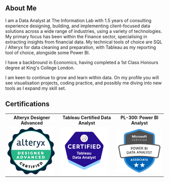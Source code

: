 ## About Me

<!--
**pmaggggg/pmaggggg** is a ✨ _special_ ✨ repository because its `README.md` (this file) appears on your GitHub profile.

Here are some ideas to get you started:

- 🔭 I’m currently working on ...
- 🌱 I’m currently learning ...
- 👯 I’m looking to collaborate on ...
- 🤔 I’m looking for help with ...
- 💬 Ask me about ...
- 📫 How to reach me: ...
- 😄 Pronouns: ...
- ⚡ Fun fact: ...
-->
I am a Data Analyst at The Information Lab with 1.5 years of consulting experience designing, building, and implementing client-focused data solutions across a wide range of industries, using a variety of technologies. My primary focus has been within the Finance sector, specialising in extracting insights from financial data. My technical tools of choice are SQL / Alteryx for data cleaning and preparation, with Tableau as my reporting tool of choice, alongside some Power BI.

I have a backbround in Economics, having completed a 1st Class Honours degree at King's College London. 

I am keen to continue to grow and learn within data. On my profile you will see visualisation projects, coding practice, and possibly me diving into new tools as I expand my skill set.

## Certifications

<table>
  <tr>
    <th>Alteryx Designer Advanced</th>
    <th>Tableau Certified Data Analyst</th>
    <th>PL-300: Power BI Analyst</th>
  </tr>
  <tr>
    <td><img src="https://raw.githubusercontent.com/pmaggggg/pmaggggg/main/alteryx-designer-advanced-certification.png" width="150"></td>
    <td><img src="https://raw.githubusercontent.com/pmaggggg/pmaggggg/main/tableau-certified-data-analyst.1.png" width="150"></td>
    <td><img src="https://raw.githubusercontent.com/pmaggggg/pmaggggg/main/pl_300.png" width="150"></td>
  </tr>
</table>








